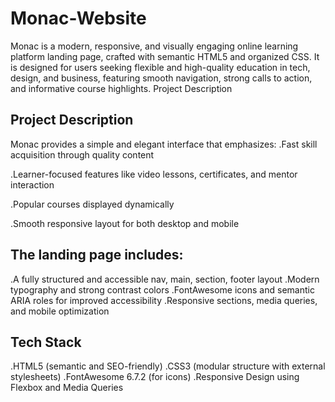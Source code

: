 # Monac-Website
Monac is a modern, responsive, and visually engaging online learning platform landing page, crafted with semantic HTML5 and organized CSS. It is designed for users seeking flexible and high-quality education in tech, design, and business, featuring smooth navigation, strong calls to action, and informative course highlights.
Project Description
## Project Description
Monac provides a simple and elegant interface that emphasizes:
.Fast skill acquisition through quality content

.Learner-focused features like video lessons, certificates, and mentor interaction

.Popular courses displayed dynamically

.Smooth responsive layout for both desktop and mobile


## The landing page includes:
.A fully structured and accessible nav, main, section, footer layout
.Modern typography and strong contrast colors
.FontAwesome icons and semantic ARIA roles for improved accessibility
.Responsive sections, media queries, and mobile optimization

## Tech Stack
.HTML5 (semantic and SEO-friendly)
.CSS3 (modular structure with external stylesheets)
.FontAwesome 6.7.2 (for icons)
.Responsive Design using Flexbox and Media Queries


